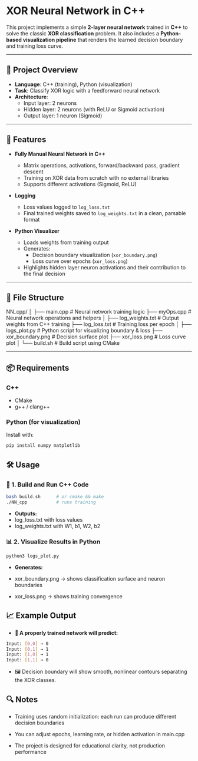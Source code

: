 # XOR Neural Network in C++ 

This project implements a simple **2-layer neural network** trained in **C++** to solve the classic **XOR classification** problem. It also includes a **Python-based visualization pipeline** that renders the learned decision boundary and training loss curve.

---

## 🧠 Project Overview

- **Language**: C++ (training), Python (visualization)
- **Task**: Classify XOR logic with a feedforward neural network
- **Architecture**:
  - Input layer: 2 neurons
  - Hidden layer: 2 neurons (with ReLU or Sigmoid activation)
  - Output layer: 1 neuron (Sigmoid)

---

## 🚀 Features

- **Fully Manual Neural Network in C++**
  - Matrix operations, activations, forward/backward pass, gradient descent
  - Training on XOR data from scratch with no external libraries
  - Supports different activations (Sigmoid, ReLU)

- **Logging**
  - Loss values logged to `log_loss.txt`
  - Final trained weights saved to `log_weights.txt` in a clean, parsable format

- **Python Visualizer**
  - Loads weights from training output
  - Generates:
    - Decision boundary visualization (`xor_boundary.png`)
    - Loss curve over epochs (`xor_loss.png`)
  - Highlights hidden layer neuron activations and their contribution to the final decision

---

## 📂 File Structure

NN_cpp/
│
├── main.cpp # Neural network training logic
├── myOps.cpp # Neural network operations and helpers
│
├── log_weights.txt # Output weights from C++ training
├── log_loss.txt # Training loss per epoch
│
├── logs_plot.py # Python script for visualizing boundary & loss
├── xor_boundary.png # Decision surface plot
├── xor_loss.png # Loss curve plot
│
└── build.sh # Build script using CMake

---

## 📦 Requirements

### C++
- CMake
- g++ / clang++

### Python (for visualization)
Install with:
```bash
pip install numpy matplotlib
```
## 🛠️ Usage

### 🔧 1. Build and Run C++ Code

```bash
bash build.sh      # or cmake && make
./NN_cpp           # runs training
```

- **Outputs:**
 - log_loss.txt with loss values
 - log_weights.txt with W1, b1, W2, b2

### 📊 2. Visualize Results in Python

```bash
python3 logs_plot.py
```
- **Generates:**

 - xor_boundary.png → shows classification surface and neuron boundaries

 - xor_loss.png → shows training convergence



## 📈 Example Output
- **🧠 A properly trained network will predict:**

```bash
Input: [0,0] → 0
Input: [0,1] → 1
Input: [1,0] → 1
Input: [1,1] → 0
```

- 🖼️ Decision boundary will show smooth, nonlinear contours separating the XOR classes.

## 🔍 Notes

- Training uses random initialization: each run can produce different decision boundaries

- You can adjust epochs, learning rate, or hidden activation in main.cpp

- The project is designed for educational clarity, not production performance

